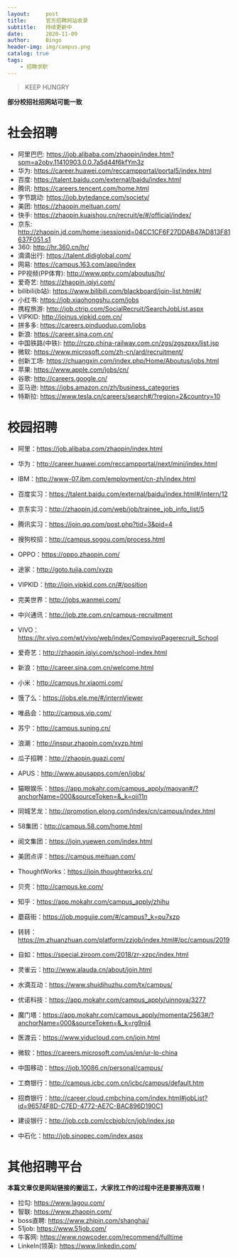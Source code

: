 ```yaml
---
layout:     post
title:      官方招聘网站收录
subtitle:   持续更新中
date:       2020-11-09
author:     Bingo
header-img: img/campus.png
catalog: true
tags:
    - 招聘求职
---
```


> KEEP HUNGRY


**部分校招社招网站可能一致**

# 社会招聘
- 阿里巴巴: https://job.alibaba.com/zhaopin/index.htm?spm=a2obv.11410903.0.0.7a5d44f6kfYm3z
- 华为: https://career.huawei.com/reccampportal/portal5/index.html
- 百度: https://talent.baidu.com/external/baidu/index.html
- 腾讯: https://careers.tencent.com/home.html
- 字节跳动: https://job.bytedance.com/society/
- 美团: https://zhaopin.meituan.com/
- 快手: https://zhaopin.kuaishou.cn/recruit/e/#/official/index/
- 京东: http://zhaopin.jd.com/home;jsessionid=04CC1CF6F27DDAB47AD813F81637F051.s1
- 360: http://hr.360.cn/hr/
- 滴滴出行: https://talent.didiglobal.com/
- 网易: https://campus.163.com/app/index
- PP视频(PP体育): http://www.pptv.com/aboutus/hr/
- 爱奇艺: https://zhaopin.iqiyi.com/
- bilibili(b站): https://www.bilibili.com/blackboard/join-list.html#/
- 小红书: https://job.xiaohongshu.com/jobs
- 携程旅游: http://job.ctrip.com/SocialRecruit/SearchJobList.aspx
- VIPKID: http://joinus.vipkid.com.cn/
- 拼多多: https://careers.pinduoduo.com/jobs
- 新浪: https://career.sina.com.cn/
- 中国铁路(中铁): http://rczp.china-railway.com.cn/zgs/zgszpxx/list.jsp
- 微软: https://www.microsoft.com/zh-cn/ard/recruitment/
- 创新工场: https://chuangxin.com/index.php/Home/Aboutus/jobs.html
- 苹果: https://www.apple.com/jobs/cn/
- 谷歌: http://careers.google.cn/
- 亚马逊: https://jobs.amazon.cn/zh/business_categories
- 特斯拉: https://www.tesla.cn/careers/search#/?region=2&country=10

# 校园招聘
- 阿里：https://job.alibaba.com/zhaopin/index.html
- 华为：http://career.huawei.com/reccampportal/next/mini/index.html
- IBM：http://www-07.ibm.com/employment/cn-zh/index.html
- 百度实习：https://talent.baidu.com/external/baidu/index.html#/intern/12
- 京东实习：http://zhaopin.jd.com/web/job/trainee_job_info_list/5
- 腾讯实习：https://join.qq.com/post.php?tid=3&pid=4
- 搜狗校招：http://campus.sogou.com/process.html
- OPPO：https://oppo.zhaopin.com/
- 途家：http://goto.tujia.com/xyzp
- VIPKID：http://join.vipkid.com.cn/#/position

- 完美世界：http://jobs.wanmei.com/

- 中兴通讯：http://job.zte.com.cn/campus-recruitment

- VIVO：https://hr.vivo.com/wt/vivo/web/index/CompvivoPagerecruit_School

- 爱奇艺：http://zhaopin.iqiyi.com/school-index.html

- 新浪：http://career.sina.com.cn/welcome.html

- 小米：http://campus.hr.xiaomi.com/

- 饿了么：https://jobs.ele.me/#/internViewer

- 唯品会：http://campus.vip.com/

- 苏宁：http://campus.suning.cn/

- 浪潮：http://inspur.zhaopin.com/xyzp.html

- 瓜子招聘：http://zhaopin.guazi.com/

- APUS：http://www.apusapps.com/en/jobs/

- 猫眼娱乐：https://app.mokahr.com/campus_apply/maoyan#/?anchorName=000&sourceToken=&_k=oii11n

- 同城艺龙：http://promotion.elong.com/index/cn/campus/index.html

- 58集团：http://campus.58.com/home.html

- 阅文集团：https://join.yuewen.com/index.html

- 美团点评：https://campus.meituan.com/

- ThoughtWorks：https://join.thoughtworks.cn/

- 贝壳：http://campus.ke.com/

- 知乎：https://app.mokahr.com/campus_apply/zhihu

- 蘑菇街：https://job.mogujie.com/#/campus?_k=pu7xzp

- 转转：https://m.zhuanzhuan.com/platform/zzjob/index.html#/pc/campus/2019

- 自如：https://special.ziroom.com/2018/zr-xzpc/index.html

- 灵雀云：http://www.alauda.cn/about/join.html

- 水滴互动：https://www.shuidihuzhu.com/tx/campus/

- 优诺科技：https://app.mokahr.com/campus_apply/uinnova/3277

- 魔门塔：https://app.mokahr.com/campus_apply/momenta/2563#/?anchorName=000&sourceToken=&_k=rg9nj4

- 医渡云：https://www.yiducloud.com.cn/join.html

- 微软：https://careers.microsoft.com/us/en/ur-lp-china

- 中国移动：https://job.10086.cn/personal/campus/

- 工商银行：http://campus.icbc.com.cn/icbc/campus/default.htm

- 招商银行：http://career.cloud.cmbchina.com/index.html#jobList?id=96574F8D-C7ED-4772-AE7C-BAC896D190C1

- 建设银行：http://job.ccb.com/ccbjob/cn/job/index.jsp

- 中石化：http://job.sinopec.com/index.aspx


# 其他招聘平台
**本篇文章仅是网站链接的搬运工，大家找工作的过程中还是要擦亮双眼！**
- 拉勾: https://www.lagou.com/
- 智联: https://www.zhaopin.com/
- boss直聘: https://www.zhipin.com/shanghai/
- 51job: https://www.51job.com/
- 牛客网: https://www.nowcoder.com/recommend/fulltime
- LinkeIn(领英): https://www.linkedin.com/
